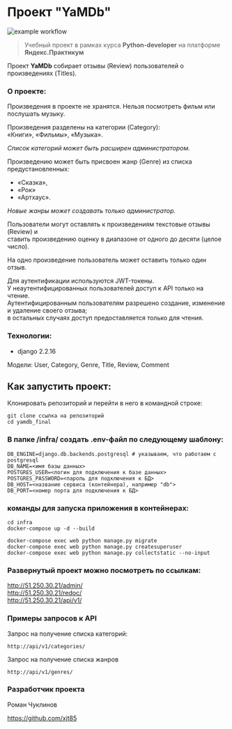 # Проект "YaMDb"

![example workflow](https://github.com/xjt85/yamdb_final/actions/workflows/yamdb_workflow.yml/badge.svg)

>Учебный проект в рамках курса __Python-developer__ на платформе __Яндекс.Практикум__

Проект __YaMDb__ собирает отзывы (Review) пользователей о произведениях (Titles).

### О проекте:
Произведения в проекте не хранятся.
Нельзя посмотреть фильм или послушать музыку.

Произведения разделены на категории (Category):   
«Книги», «Фильмы», «Музыка».  

_Список категорий  может быть расширен администратором._

Произведению может быть присвоен жанр (Genre) из списка предустановленных:  
- «Сказка»,
- «Рок»
- «Артхаус».

_Новые жанры может создавать только администратор._

Пользователи могут оставлять к произведениям текстовые отзывы (Review) и  
ставить произведению оценку в диапазоне от одного до десяти (целое число).

На одно произведение пользователь может оставить только один отзыв.

Для аутентификации используются JWT-токены.  
У неаутентифицированных пользователей доступ к API только на чтение.  
Аутентифицированным пользователям разрешено создание, изменение и удаление своего отзыва;  
в остальных случаях доступ предоставляется только для чтения.

### Технологии:
- django 2.2.16

Модели: User, Category, Genre, Title, Review, Comment

## Как запустить проект:

Клонировать репозиторий и перейти в него в командной строке:
```
git clone ссылка на репозиторий
cd yamdb_final
```

### В папке /infra/ cоздать .env-файл по следующему шаблону:
```
DB_ENGINE=django.db.backends.postgresql # указываем, что работаем с postgresql
DB_NAME=<имя базы данных>
POSTGRES_USER=<логин для подключения к базе данных>
POSTGRES_PASSWORD=<пароль для подключения к БД>
DB_HOST=<название сервиса (контейнера), например "db">
DB_PORT=<номер порта для подключения к БД>
```
### команды для запуска приложения в контейнерах:
```
cd infra
docker-compose up -d --build

docker-compose exec web python manage.py migrate
docker-compose exec web python manage.py createsuperuser
docker-compose exec web python manage.py collectstatic --no-input
```

### Развернутый проект можно посмотреть по ссылкам: 
http://51.250.30.21/admin/  
http://51.250.30.21/redoc/  
http://51.250.30.21/api/v1/  

### Примеры запросов к API

Запрос на получение списка категорий:

```
http://api/v1/categories/
```

Запрос на получение списка жанров
```
http://api/v1/genres/
```

### Разработчик проекта


Роман Чуклинов

https://github.com/xjt85